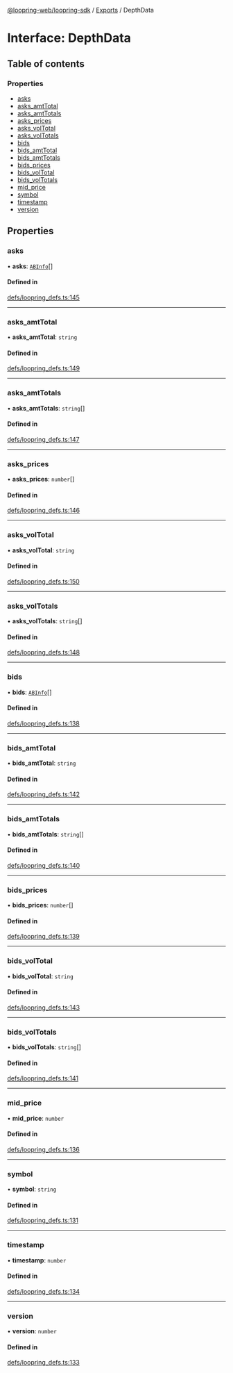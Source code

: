 [@loopring-web/loopring-sdk](../README.md) / [Exports](../modules.md) / DepthData

# Interface: DepthData

## Table of contents

### Properties

- [asks](DepthData.md#asks)
- [asks\_amtTotal](DepthData.md#asks_amttotal)
- [asks\_amtTotals](DepthData.md#asks_amttotals)
- [asks\_prices](DepthData.md#asks_prices)
- [asks\_volTotal](DepthData.md#asks_voltotal)
- [asks\_volTotals](DepthData.md#asks_voltotals)
- [bids](DepthData.md#bids)
- [bids\_amtTotal](DepthData.md#bids_amttotal)
- [bids\_amtTotals](DepthData.md#bids_amttotals)
- [bids\_prices](DepthData.md#bids_prices)
- [bids\_volTotal](DepthData.md#bids_voltotal)
- [bids\_volTotals](DepthData.md#bids_voltotals)
- [mid\_price](DepthData.md#mid_price)
- [symbol](DepthData.md#symbol)
- [timestamp](DepthData.md#timestamp)
- [version](DepthData.md#version)

## Properties

### asks

• **asks**: [`ABInfo`](ABInfo.md)[]

#### Defined in

[defs/loopring_defs.ts:145](https://github.com/Loopring/loopring_sdk/blob/6d0be7c/src/defs/loopring_defs.ts#L145)

___

### asks\_amtTotal

• **asks\_amtTotal**: `string`

#### Defined in

[defs/loopring_defs.ts:149](https://github.com/Loopring/loopring_sdk/blob/6d0be7c/src/defs/loopring_defs.ts#L149)

___

### asks\_amtTotals

• **asks\_amtTotals**: `string`[]

#### Defined in

[defs/loopring_defs.ts:147](https://github.com/Loopring/loopring_sdk/blob/6d0be7c/src/defs/loopring_defs.ts#L147)

___

### asks\_prices

• **asks\_prices**: `number`[]

#### Defined in

[defs/loopring_defs.ts:146](https://github.com/Loopring/loopring_sdk/blob/6d0be7c/src/defs/loopring_defs.ts#L146)

___

### asks\_volTotal

• **asks\_volTotal**: `string`

#### Defined in

[defs/loopring_defs.ts:150](https://github.com/Loopring/loopring_sdk/blob/6d0be7c/src/defs/loopring_defs.ts#L150)

___

### asks\_volTotals

• **asks\_volTotals**: `string`[]

#### Defined in

[defs/loopring_defs.ts:148](https://github.com/Loopring/loopring_sdk/blob/6d0be7c/src/defs/loopring_defs.ts#L148)

___

### bids

• **bids**: [`ABInfo`](ABInfo.md)[]

#### Defined in

[defs/loopring_defs.ts:138](https://github.com/Loopring/loopring_sdk/blob/6d0be7c/src/defs/loopring_defs.ts#L138)

___

### bids\_amtTotal

• **bids\_amtTotal**: `string`

#### Defined in

[defs/loopring_defs.ts:142](https://github.com/Loopring/loopring_sdk/blob/6d0be7c/src/defs/loopring_defs.ts#L142)

___

### bids\_amtTotals

• **bids\_amtTotals**: `string`[]

#### Defined in

[defs/loopring_defs.ts:140](https://github.com/Loopring/loopring_sdk/blob/6d0be7c/src/defs/loopring_defs.ts#L140)

___

### bids\_prices

• **bids\_prices**: `number`[]

#### Defined in

[defs/loopring_defs.ts:139](https://github.com/Loopring/loopring_sdk/blob/6d0be7c/src/defs/loopring_defs.ts#L139)

___

### bids\_volTotal

• **bids\_volTotal**: `string`

#### Defined in

[defs/loopring_defs.ts:143](https://github.com/Loopring/loopring_sdk/blob/6d0be7c/src/defs/loopring_defs.ts#L143)

___

### bids\_volTotals

• **bids\_volTotals**: `string`[]

#### Defined in

[defs/loopring_defs.ts:141](https://github.com/Loopring/loopring_sdk/blob/6d0be7c/src/defs/loopring_defs.ts#L141)

___

### mid\_price

• **mid\_price**: `number`

#### Defined in

[defs/loopring_defs.ts:136](https://github.com/Loopring/loopring_sdk/blob/6d0be7c/src/defs/loopring_defs.ts#L136)

___

### symbol

• **symbol**: `string`

#### Defined in

[defs/loopring_defs.ts:131](https://github.com/Loopring/loopring_sdk/blob/6d0be7c/src/defs/loopring_defs.ts#L131)

___

### timestamp

• **timestamp**: `number`

#### Defined in

[defs/loopring_defs.ts:134](https://github.com/Loopring/loopring_sdk/blob/6d0be7c/src/defs/loopring_defs.ts#L134)

___

### version

• **version**: `number`

#### Defined in

[defs/loopring_defs.ts:133](https://github.com/Loopring/loopring_sdk/blob/6d0be7c/src/defs/loopring_defs.ts#L133)
